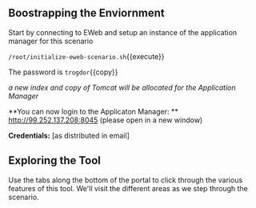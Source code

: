 

## Boostrapping the Enviornment

Start by connecting to EWeb and setup an instance of the application manager for this scenario

`/root/initialize-eweb-scenario.sh`{{execute}}

The password is `trogdor`{{copy}}

*a new index and copy of Tomcat will be allocated for the Application Manager*

**You can now login to the Applicaton Manager: ** http://99.252.137.208:8045 (please open in a new window)

**Credentials:** [as distributed in email]

## Exploring the Tool

Use the tabs along the bottom of the portal to click through the various features of this tool. We'll visit the different areas as we step through the scenario.

